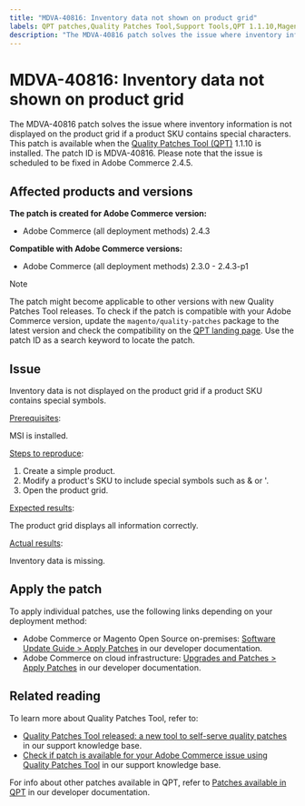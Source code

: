 ```yaml
---
title: "MDVA-40816: Inventory data not shown on product grid"
labels: QPT patches,Quality Patches Tool,Support Tools,QPT 1.1.10,Magento,Adobe Commerce,cloud infrastructure,on-premises,inventory,2.3.0,2.3.1,2.3.2,2.3.2-p2,2.3.3,2.3.3-p1,2.3.4,2.3.4-p2,2.3.5,2.3.5-p1,2.3.5-p2,2.3.6,2.3.6-p1,2.3.7,2.3.7-p1,2.3.7-p2,2.4.0,2.4.0-p1,2.4.1,2.4.1-p1,2.4.2,2.4.2-p1,2.4.2-p2,2.4.3,2.4.3-p1
description: "The MDVA-40816 patch solves the issue where inventory information is not displayed on the product grid if a product SKU contains special characters. This patch is available when the [Quality Patches Tool (QPT)](https://support.magento.com/hc/en-us/articles/360047139492) 1.1.10 is installed. The patch ID is MDVA-40816. Please note that the issue is scheduled to be fixed in Adobe Commerce 2.4.5."
---
```


# MDVA-40816: Inventory data not shown on product grid

The MDVA-40816 patch solves the issue where inventory information is not displayed on the product grid if a product SKU contains special characters. This patch is available when the [Quality Patches Tool (QPT)](https://support.magento.com/hc/en-us/articles/360047139492) 1.1.10 is installed. The patch ID is MDVA-40816. Please note that the issue is scheduled to be fixed in Adobe Commerce 2.4.5.

## Affected products and versions

**The patch is created for Adobe Commerce version:**

* Adobe Commerce (all deployment methods) 2.4.3

**Compatible with Adobe Commerce versions:**

* Adobe Commerce (all deployment methods) 2.3.0 - 2.4.3-p1

>[!NOTE]
>
>The patch might become applicable to other versions with new Quality Patches Tool releases. To check if the patch is compatible with your Adobe Commerce version, update the `magento/quality-patches` package to the latest version and check the compatibility on the [QPT landing page](https://devdocs.magento.com/quality-patches/tool.html#patch-grid). Use the patch ID as a search keyword to locate the patch.

## Issue

Inventory data is not displayed on the product grid if a product SKU contains special symbols.

<u>Prerequisites</u>:

MSI is installed.

<u>Steps to reproduce</u>:

1. Create a simple product.
1. Modify a product's SKU to include special symbols such as & or '.
1. Open the product grid.

<u>Expected results</u>:

The product grid displays all information correctly.

<u>Actual results</u>:

Inventory data is missing.

## Apply the patch

To apply individual patches, use the following links depending on your deployment method:

* Adobe Commerce or Magento Open Source on-premises: [Software Update Guide > Apply Patches](https://devdocs.magento.com/guides/v2.4/comp-mgr/patching/mqp.html) in our developer documentation.
* Adobe Commerce on cloud infrastructure: [Upgrades and Patches > Apply Patches](https://devdocs.magento.com/cloud/project/project-patch.html) in our developer documentation.

## Related reading

To learn more about Quality Patches Tool, refer to:

* [Quality Patches Tool released: a new tool to self-serve quality patches](https://support.magento.com/hc/en-us/articles/360047139492) in our support knowledge base.
* [Check if patch is available for your Adobe Commerce issue using Quality Patches Tool](https://support.magento.com/hc/en-us/articles/360047125252) in our support knowledge base.

For info about other patches available in QPT, refer to [Patches available in QPT](https://devdocs.magento.com/quality-patches/tool.html#patch-grid) in our developer documentation.